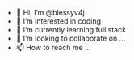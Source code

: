 - 👋 Hi, I’m @blessyv4j
- 👀 I’m interested in coding
- 🌱 I’m currently learning full stack
- 💞️ I’m looking to collaborate on ...
- 📫 How to reach me ...

<!---
blessyv4j/blessyv4j is a ✨ special ✨ repository because its `README.md` (this file) appears on your GitHub profile.
You can click the Preview link to take a look at your changes.
--->
